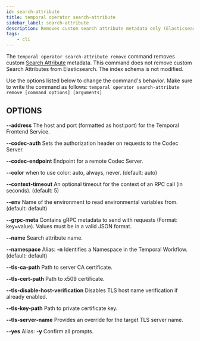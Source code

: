 ```yaml
---
id: search-attribute
title: temporal operator search-attribute
sidebar_label: search-attribute
description: Removes custom search attribute metadata only (Elasticsearch index schema is not modified).
tags:
	- cli
---
```



The `temporal operator search-attribute remove` command removes custom [Search Attribute](/visibility#search-attribute) metadata.
This command does not remove custom Search Attributes from Elasticsearch.
The index schema is not modified.

Use the options listed below to change the command's behavior.
Make sure to write the command as follows:
`temporal operator search-attribute remove [command options] [arguments]`

## OPTIONS

**--address**
The host and port (formatted as host:port) for the Temporal Frontend Service.

**--codec-auth**
Sets the authorization header on requests to the Codec Server.

**--codec-endpoint**
Endpoint for a remote Codec Server.

**--color**
when to use color: auto, always, never. (default: auto)

**--context-timeout**
An optional timeout for the context of an RPC call (in seconds). (default: 5)

**--env**
Name of the environment to read environmental variables from. (default: default)

**--grpc-meta**
Contains gRPC metadata to send with requests (Format: key=value). Values must be in a valid JSON format.

**--name**
Search attribute name.

**--namespace**
Alias: **-n**
Identifies a Namespace in the Temporal Workflow. (default: default)

**--tls-ca-path**
Path to server CA certificate.

**--tls-cert-path**
Path to x509 certificate.

**--tls-disable-host-verification**
Disables TLS host name verification if already enabled.

**--tls-key-path**
Path to private certificate key.

**--tls-server-name**
Provides an override for the target TLS server name.

**--yes**
Alias: **-y**
Confirm all prompts.


